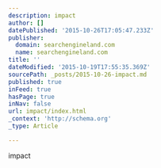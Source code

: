 ```yaml
---
description: impact
author: []
datePublished: '2015-10-26T17:05:47.233Z'
publisher:
  domain: searchengineland.com
  name: searchengineland.com
title: ''
dateModified: '2015-10-19T17:55:35.369Z'
sourcePath: _posts/2015-10-26-impact.md
published: true
inFeed: true
hasPage: true
inNav: false
url: impact/index.html
_context: 'http://schema.org'
_type: Article

---
```

impact